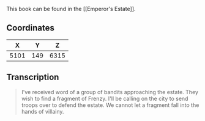  

This book can be found in the [[Emperor's Estate]].

## Coordinates
| **X** | **Y** | **Z** |
| :---: | :---: | :---: |
| 5101  |  149  | 6315  |

## Transcription
> I've received word of a group of bandits approaching the estate. They wish to find a fragment of Frenzy. I'll be calling on the city to send troops over to defend the estate. We cannot let a fragment fall into the hands of villainy.
